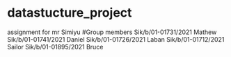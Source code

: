 # datastucture_project
assignment for mr Simiyu
#Group members
Sik/b/01-01731/2021 Mathew
Sik/b/01-01741/2021 Daniel
Sik/b/01-01726/2021 Laban
Sik/b/01-01712/2021 Sailor
Sik/b/01-01895/2021 Bruce
